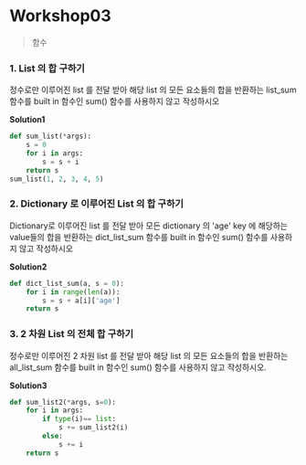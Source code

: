 # Workshop03

> 함수



### 1. List 의 합 구하기

정수로만 이루어진 list 를 전달 받아 해당 list 의 모든 요소들의 합을 반환하는 list_sum 함수를 built in 함수인 sum() 함수를 사용하지 않고 작성하시오

**Solution1**

```python
def sum_list(*args):
    s = 0 
    for i in args:
        s = s + i
    return s
sum_list(1, 2, 3, 4, 5)
```



###  2. Dictionary 로 이루어진 List 의 합 구하기

Dictionary로 이루어진 list 를 전달 받아 모든 dictionary 의 'age' key 에 해당하는 value들의 합을 반환하는 dict_list_sum 함수를 built in 함수인 sum() 함수를 사용하지 않고 작성하시오

**Solution2**

```python
def dict_list_sum(a, s = 0):
    for i in range(len(a)):
        s = s + a[i]['age']
    return s
```



### 3.  2 차원 List 의 전체 합 구하기
정수로만 이루어진 2 차원 list 를 전달 받아 해당 list 의 모든 요소들의 합을 반환하는 all_list_sum 함수를 built in 함수인 sum() 함수를 사용하지 않고 작성하시오.

**Solution3**

```python
def sum_list2(*args, s=0):
    for i in args:
        if type(i)== list:
            s += sum_list2(i)
        else:
            s += i
    return s
```

